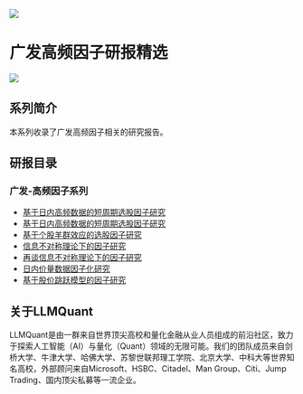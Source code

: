 ![](https://fastly.jsdelivr.net/gh/bucketio/img11@main/2024/10/21/1729466068183-23134fce-3131-4262-b18c-f378d71af4f6.gif)

# 广发高频因子研报精选

![](https://fastly.jsdelivr.net/gh/bucketio/img9@main/2024/10/20/1729465031968-b3c8959e-1d37-4b8a-91b1-b0b0dfe25143.png)


## 系列简介

本系列收录了广发高频因子相关的研究报告。

## 研报目录

### 广发-高频因子系列

- [基于日内高频数据的短周期选股因子研究](https://asset.quant-wiki.com/pdf/%E5%B9%BF%E5%8F%91%E9%AB%98%E9%A2%91%E6%95%B0%E6%8D%AE%E5%9B%A0%E5%AD%90%E7%A0%94%E7%A9%B6%E7%B3%BB%E5%88%971%EF%BC%9A%E5%9F%BA%E4%BA%8E%E6%97%A5%E5%86%85%E9%AB%98%E9%A2%91%E6%95%B0%E6%8D%AE%E7%9A%84%E7%9F%AD%E5%91%A8%E6%9C%9F%E9%80%89%E8%82%A1%E5%9B%A0%E5%AD%90%E7%A0%94%E7%A9%B6.pdf)
- [基于日内高频数据的短周期选股因子研究](https://asset.quant-wiki.com/pdf/%E5%B9%BF%E5%8F%91%E9%AB%98%E9%A2%91%E6%95%B0%E6%8D%AE%E5%9B%A0%E5%AD%90%E7%A0%94%E7%A9%B6%E7%B3%BB%E5%88%972%EF%BC%9A%E5%9F%BA%E4%BA%8E%E6%97%A5%E5%86%85%E9%AB%98%E9%A2%91%E6%95%B0%E6%8D%AE%E7%9A%84%E7%9F%AD%E5%91%A8%E6%9C%9F%E9%80%89%E8%82%A1%E5%9B%A0%E5%AD%90%E7%A0%94%E7%A9%B6.pdf)
- [基于个股羊群效应的选股因子研究](https://asset.quant-wiki.com/pdf/%E5%B9%BF%E5%8F%91%E9%AB%98%E9%A2%91%E6%95%B0%E6%8D%AE%E5%9B%A0%E5%AD%90%E7%A0%94%E7%A9%B6%E7%B3%BB%E5%88%973%EF%BC%9A%E5%9F%BA%E4%BA%8E%E4%B8%AA%E8%82%A1%E7%BE%8A%E7%BE%A4%E6%95%88%E5%BA%94%E7%9A%84%E9%80%89%E8%82%A1%E5%9B%A0%E5%AD%90%E7%A0%94%E7%A9%B6.pdf)
- [信息不对称理论下的因子研究](https://asset.quant-wiki.com/pdf/%E5%B9%BF%E5%8F%91%E9%AB%98%E9%A2%91%E6%95%B0%E6%8D%AE%E5%9B%A0%E5%AD%90%E7%A0%94%E7%A9%B6%E7%B3%BB%E5%88%976%EF%BC%9A%E4%BF%A1%E6%81%AF%E4%B8%8D%E5%AF%B9%E7%A7%B0%E7%90%86%E8%AE%BA%E4%B8%8B%E7%9A%84%E5%9B%A0%E5%AD%90%E7%A0%94%E7%A9%B6.pdf)
- [再谈信息不对称理论下的因子研究](https://asset.quant-wiki.com/pdf/%E5%B9%BF%E5%8F%91%E9%AB%98%E9%A2%91%E6%95%B0%E6%8D%AE%E5%9B%A0%E5%AD%90%E7%A0%94%E7%A9%B6%E7%B3%BB%E5%88%977%EF%BC%9A%E5%86%8D%E8%B0%88%E4%BF%A1%E6%81%AF%E4%B8%8D%E5%AF%B9%E7%A7%B0%E7%90%86%E8%AE%BA%E4%B8%8B%E7%9A%84%E5%9B%A0%E5%AD%90%E7%A0%94%E7%A9%B6.pdf)
- [日内价量数据因子化研究](https://asset.quant-wiki.com/pdf/%E5%B9%BF%E5%8F%91%E9%AB%98%E9%A2%91%E6%95%B0%E6%8D%AE%E5%9B%A0%E5%AD%90%E7%A0%94%E7%A9%B6%E7%B3%BB%E5%88%978%EF%BC%9A%E6%97%A5%E5%86%85%E4%BB%B7%E9%87%8F%E6%95%B0%E6%8D%AE%E5%9B%A0%E5%AD%90%E5%8C%96%E7%A0%94%E7%A9%B6.pdf)
- [基于股价跳跃模型的因子研究](https://asset.quant-wiki.com/pdf/%E5%B9%BF%E5%8F%91%E9%AB%98%E9%A2%91%E6%95%B0%E6%8D%AE%E5%9B%A0%E5%AD%90%E7%A0%94%E7%A9%B6%E7%B3%BB%E5%88%979%EF%BC%9A%E5%9F%BA%E4%BA%8E%E8%82%A1%E4%BB%B7%E8%B7%B3%E8%B7%83%E6%A8%A1%E5%9E%8B%E7%9A%84%E5%9B%A0%E5%AD%90%E7%A0%94%E7%A9%B6.pdf)

## 关于LLMQuant

LLMQuant是由一群来自世界顶尖高校和量化金融从业人员组成的前沿社区，致力于探索人工智能（AI）与量化（Quant）领域的无限可能。我们的团队成员来自剑桥大学、牛津大学、哈佛大学、苏黎世联邦理工学院、北京大学、中科大等世界知名高校，外部顾问来自Microsoft、HSBC、Citadel、Man Group、Citi、Jump Trading、国内顶尖私募等一流企业。